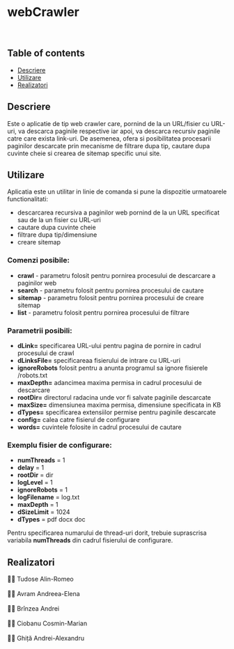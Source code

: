 # webCrawler
</br>

## Table of contents
- [Descriere](#descriere)
- [Utilizare](#utilizare)
- [Realizatori](#realizatori)

## Descriere
Este o aplicatie de tip web crawler care, pornind de la un URL/fisier cu URL-uri, va descarca paginile respective iar apoi, va descarca recursiv paginile catre care exista link-uri.
De asemenea, ofera si posibilitatea procesarii paginilor descarcate prin mecanisme de filtrare dupa tip, cautare dupa cuvinte cheie si crearea de sitemap specific unui site.

## Utilizare
Aplicatia este un utilitar in linie de comanda si pune la dispozitie urmatoarele functionalitati:
- descarcarea recursiva a paginilor web pornind de la un URL specificat sau de la un fisier cu URL-uri
- cautare dupa cuvinte cheie
- filtrare dupa tip/dimensiune
- creare sitemap

### Comenzi posibile:
- **crawl** - parametru folosit pentru pornirea procesului de descarcare a paginilor web 
- **search** - parametru folosit pentru pornirea procesului de cautare
- **sitemap** - parametru folosit pentru pornirea procesului de creare sitemap
- **list** - parametru folosit pentru pornirea procesului de filtrare

### Parametrii posibili:
- **dLink=** specificarea URL-ului pentru pagina de pornire in cadrul procesului de crawl
- **dLinksFile=** specificareaa fisierului de intrare cu URL-uri
- **ignoreRobots** folosit pentru a anunta programul sa ignore fisierele /robots.txt
- **maxDepth=**  adancimea maxima permisa in cadrul procesului de descarcare
- **rootDir=**  directorul radacina unde vor fi salvate paginile descarcate
- **maxSize=**  dimensiunea maxima permisa, dimensiune specificata in KB
- **dTypes=**  specificarea extensiilor permise pentru paginile descarcate
- **config=**  calea catre fisierul de configurare
- **words=** cuvintele folosite in cadrul procesului de cautare

### Exemplu fisier de configurare:
- **numThreads** = 1
- **delay** = 1
- **rootDir** = dir
- **logLevel** = 1
- **ignoreRobots** = 1
- **logFilename** = log.txt
- **maxDepth** = 1
- **dSizeLimit** = 1024
- **dTypes** = pdf docx doc

Pentru specificarea numarului de thread-uri dorit, trebuie suprascrisa variabila **numThreads** din cadrul fisierului de configurare.


## Realizatori

:man_student: Tudose Alin-Romeo  
<br />
:woman_student: Avram Andreea-Elena  
<br />
:man_student: Brînzea Andrei  
<br />
:man_student: Ciobanu Cosmin-Marian  
<br />
:man_student: Ghiță Andrei-Alexandru  
